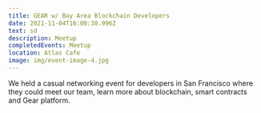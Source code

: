 ```yaml
---
title: GEAR w/ Bay Area Blockchain Developers
date: 2021-11-04T16:00:38.996Z
text: sd
description: Meetup
completedEvents: Meetup
location: Atlas Cafe
image: img/event-image-4.jpg
---
```

We held a casual networking event for developers in San Francisco where they could meet our team, learn more about blockchain, smart contracts and Gear platform.